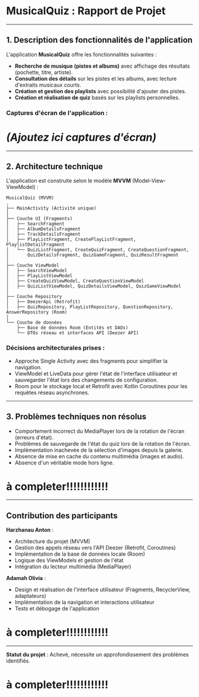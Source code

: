 # MusicalQuiz : Rapport de Projet

---

## 1. Description des fonctionnalités de l'application

L'application **MusicalQuiz** offre les fonctionnalités suivantes :

- **Recherche de musique (pistes et albums)** avec affichage des résultats (pochette, titre, artiste).
- **Consultation des détails** sur les pistes et les albums, avec lecture d'extraits musicaux courts.
- **Création et gestion des playlists** avec possibilité d'ajouter des pistes.
- **Création et réalisation de quiz** basés sur les playlists personnelles.

### Captures d'écran de l'application :
# _(Ajoutez ici  captures d'écran)_

---

## 2. Architecture technique

L'application est construite selon le modèle **MVVM** (Model-View-ViewModel) :

```
MusicalQuiz (MVVM)
.
├── MainActivity (Activité unique)
│
├── Couche UI (Fragments)
│   ├── SearchFragment
│   ├── AlbumDetailsFragment
│   ├── TrackDetailsFragment
│   ├── PlayListFragment, CreatePlayListFragment, PlaylistDetailFragment
│   └── QuizListFragment, CreateQuizFragment, CreateQuestionFragment,
│       QuizDetailsFragment, QuizGameFragment, QuizResultFragment
│
├── Couche ViewModel
│   ├── SearchViewModel
│   ├── PlayListViewModel
│   ├── CreateQuizViewModel, CreateQuestionViewModel
│   ├── QuizListViewModel, QuizDetailsViewModel, QuizGameViewModel
│
├── Couche Repository
│   ├── DeezerApi (Retrofit)
│   ├── QuizRepository, PlayListRepository, QuestionRepository, AnswerRepository (Room)
│
└── Couche de données
    ├── Base de données Room (Entités et DAOs)
    └── DTOs réseau et interfaces API (Deezer API)
```

### Décisions architecturales prises :
- Approche Single Activity avec des fragments pour simplifier la navigation.
- ViewModel et LiveData pour gérer l'état de l'interface utilisateur et sauvegarder l'état lors des changements de configuration.
- Room pour le stockage local et Retrofit avec Kotlin Coroutines pour les requêtes réseau asynchrones.

---

## 3. Problèmes techniques non résolus
- Comportement incorrect du MediaPlayer lors de la rotation de l'écran (erreurs d'état).
- Problèmes de sauvegarde de l'état du quiz lors de la rotation de l'écran.
- Implémentation inachevée de la sélection d'images depuis la galerie.
- Absence de mise en cache du contenu multimédia (images et audio).
- Absence d'un véritable mode hors ligne.

# à completer!!!!!!!!!!!!
---

## Contribution des participants

**Harzhanau Anton** :
- Architecture du projet (MVVM)
- Gestion des appels réseau vers l'API Deezer (Retrofit, Coroutines)
- Implémentation de la base de données locale (Room)
- Logique des ViewModels et gestion de l'état
- Intégration du lecteur multimédia (MediaPlayer)

**Adamah Olivia** :
- Design et réalisation de l'interface utilisateur (Fragments, RecyclerView, adaptateurs)
- Implémentation de la navigation et interactions utilisateur
- Tests et débogage de l'application
# à completer!!!!!!!!!!!!
---

**Statut du projet** : Achevé, nécessite un approfondissement des problèmes identifiés.

# à completer!!!!!!!!!!!!

